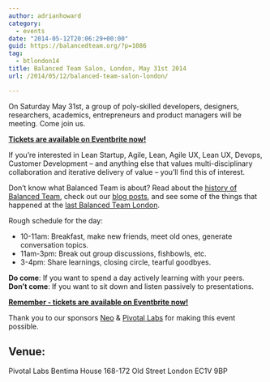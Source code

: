 ```yaml
---
author: adrianhoward
category:
  - events
date: "2014-05-12T20:06:29+00:00"
guid: https://balancedteam.org/?p=1086
tag:
  - btlondon14
title: Balanced Team Salon, London, May 31st 2014
url: /2014/05/12/balanced-team-salon-london/

---
```

On Saturday May 31st, a group of poly-skilled developers, designers, researchers, academics, entrepreneurs and product managers will be meeting. Come join us.

**[Tickets are available on Eventbrite now!](http://www.eventbrite.com/e/balanced-team-london-salon-2014-tickets-11605589631)**

If you’re interested in Lean Startup, Agile, Lean, Agile UX, Lean UX, Devops, Customer Development – and anything else that values multi-disciplinary collaboration and iterative delivery of value – you’ll find this of interest.

Don’t know what Balanced Team is about? Read about the [history of Balanced Team](/balanced-team-history/), check out our [blog posts](/blog-posts/), and see some of the things that happened at the [last Balanced Team London](https://storify.com/adrianh/balanced-team-london-2013/).

Rough schedule for the day:

- 10-11am: Breakfast, make new friends, meet old ones, generate conversation topics.
- 11am-3pm: Break out group discussions, fishbowls, etc.
- 3-4pm: Share learnings, closing circle, tearful goodbyes.

**Do come**: If you want to spend a day actively learning with your peers.
**Don’t come**: If you want to sit down and listen passively to presentations.

**[Remember - tickets are available on Eventbrite now!](http://www.eventbrite.com/e/balanced-team-london-salon-2014-tickets-11605589631)**

Thank you to our sponsors [Neo](http://www.neo.com/) & [Pivotal Labs](http://pivotallabs.com/) for making this event possible.

## Venue:

Pivotal Labs
Bentima House
168-172 Old Street
London EC1V 9BP
